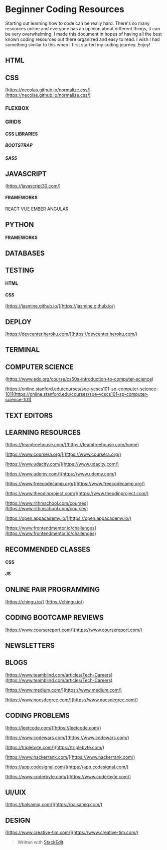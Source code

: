 # Beginner Coding Resources
Starting out learning how to code can be really hard. There's so many resources online and everyone has an opinion about different things, it can be very overwhelming. I made this document in hopes of having all the best known coding resources out there organized and easy to read. I wish I had something similar to this when I first started my coding journey. Enjoy!



## HTML


## CSS
[https://necolas.github.io/normalize.css/](https://necolas.github.io/normalize.css/)


### FLEXBOX
### GRIDS

#### CSS LIBRARIES
##### BOOTSTRAP
##### SASS


## JAVASCRIPT
(https://javascript30.com/)

#### FRAMEWORKS
REACT
VUE
EMBER
ANGULAR

## PYTHON
#### FRAMEWORKS

## DATABASES

## TESTING

#### HTML
#### CSS

[https://jasmine.github.io/](https://jasmine.github.io/)

## DEPLOY

[https://devcenter.heroku.com/](https://devcenter.heroku.com/)

## TERMINAL

## COMPUTER SCIENCE
(https://www.edx.org/course/cs50s-introduction-to-computer-science)

[https://online.stanford.edu/courses/soe-ycscs101-sp-computer-science-101](https://online.stanford.edu/courses/soe-ycscs101-sp-computer-science-101)

## TEXT EDITORS


## LEARNING RESOURCES
[https://teamtreehouse.com/](https://teamtreehouse.com/home)

[https://www.coursera.org/](https://www.coursera.org/)

[https://www.udacity.com/](https://www.udacity.com/)

[https://www.udemy.com/](https://www.udemy.com/)

[https://www.freecodecamp.org/](https://www.freecodecamp.org/)

[https://www.theodinproject.com/](https://www.theodinproject.com/)

[https://www.rithmschool.com/courses](https://www.rithmschool.com/courses)

[https://open.appacademy.io/](https://open.appacademy.io/)

[https://www.frontendmentor.io/challenges](https://www.frontendmentor.io/challenges)



## RECOMMENDED CLASSES
#### CSS
#### JS


## ONLINE PAIR PROGRAMMING

[https://chingu.io/]
(https://chingu.io/)


## CODING BOOTCAMP REVIEWS
[https://www.coursereport.com/](https://www.coursereport.com/)

## NEWSLETTERS

## BLOGS

[https://www.teamblind.com/articles/Tech-Careers](https://www.teamblind.com/articles/Tech-Careers)

[https://www.medium.com/](https://www.medium.com/)

[https://www.nocsdegree.com/](https://www.nocsdegree.com/)

## CODING PROBLEMS

[https://leetcode.com/](https://leetcode.com/)

[https://www.codewars.com/](https://www.codewars.com/)

[https://triplebyte.com/](https://triplebyte.com/)

[https://www.hackerrank.com/](https://www.hackerrank.com/)

[https://app.codesignal.com/](https://app.codesignal.com/)

[https://www.coderbyte.com/](https://www.coderbyte.com/)

## UI/UIX
[https://balsamiq.com/](https://balsamiq.com/)

## DESIGN
[https://www.creative-tim.com/](https://www.creative-tim.com/)


> Written with [StackEdit](https://stackedit.io/).